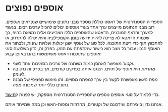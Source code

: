 # אוספים נפוצים

הספרייה הסטנדרטית של ראסט כוללת מספר מבני נתונים שימושיים שנקראים *אוספים*. רוב מבני הנתונים מייצגים ערך אחד בעוד אוספים יכולים להכיל ערכים רבים. בניגוד למערך והרצף המובנים, הדאטא שהאוספים הללו מצביעים אליה נמצאת בהיפ, כך שכמות הדאטא לא צריכה להיות ידועה בזמן הקומפילציה והיא יכולה להתרחב או להתכווץ תוך כדי ריצת התוכנה. לכל סוג של אוסף ישנן יכולות ועלויות שונות, ולבחור את האוסף הנכון עבור כל מצב הוא כישור שמתפתח עם הזמן. בפרק זה, נדון בשלושה סוגי אוספים שתוכנות ראסט משתמשות בהם באופן קבוע:

* *וקטור* מאפשר לאחסן כמות משתנה של ערכים בסמיכות אחד לשני.
* *מחרוזת* היא אוסף של תווים. הצגנו אותה בפרקים קודמים, אך בפרק זה נדון בה לעומק.
* *מפת האש* מאפשרת לקשר בין ערך למפתח מסויים. זהו מימוש ספציפי של מבנה נתונים כללי יותר שמכונה *מפה*.

כדי ללמוד על סוגי אוספים נוספים שהספרייה הסטנדרטית מספקת, יש לפנות ל[תיעוד][collections].

אנחנו נדון ביצירתם ועידכונם של וקטורים, מחרוזות ומפות-האש וכן במה שמייחד אותם.

[collections]: ../std/collections/index.html
